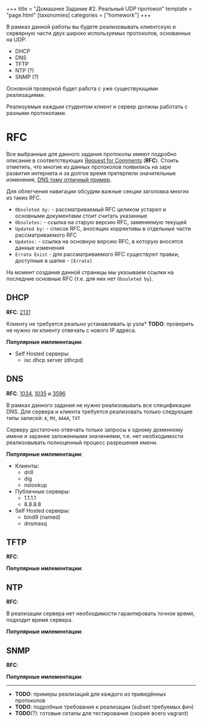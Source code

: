 +++
title = "Домашнее Задание #2. Реальный UDP протокол"
template = "page.html"
[taxonomies]
categories = ["homework"]
+++


В рамках данной работы вы будете реализовывать клиентскую и серверную части двух широко используемых протоколов, основанных на UDP:

* DHCP
* DNS
* TFTP
* NTP (?)
* SNMP (?)

Основной проверкой будет работа с уже существующими реализациями.

Реализуемые каждым студентом клиент и сервер должны работать с разными протоколами.

# RFC

Все выбранные для данного задания протоколы имеют подробно описание в соответствующих [Request for Comments](https://ru.wikipedia.org/wiki/RFC) (**RFC**).
Стоить отметить, что многие из данных протоколов появились на заре развития интернета и за долгое время претерпели значительные изменения, [DNS тому отличный пример](https://en.wikipedia.org/wiki/Domain_Name_System#RFC_documents).

Для облегчения навигации обсудим важные секции заголовка многих из таких RFC.

* `Obsoleted by:` - рассматриваемый RFC целиком устарел и основными документами стоит считать указанные
* `Obsoletes:` - ссылка на старую версию RFC, заменяемую текущей
* `Updated by:` - список RFC, вносящих коррективы в отдельные части рассматриваемого RFC
* `Updates:` - ссылка на основную версию RFC, в которую вносятся данные изменения
* `Errata Exist` - для рассматриваемого RFC существуют правки, доступные в шапке - `[Errata]`

На момент создания данной страницы мы указываем ссылки на последние основные RFC (т.е. для них нет `Obsoleted by`).

## DHCP

**RFC**: [2131](https://tools.ietf.org/html/rfc2131)

Клиенту не требуется реально устанавливать ip узла*
**TODO**:  проверить не нужно ли клиенту отвечать с нового IP адреса.

**Популярные имлементации**:
  * Self Hosted серверы:
    * isc dhcp server (dhcpd)

## DNS

**RFC**: [1034](https://tools.ietf.org/html/rfc1034), [1035](https://tools.ietf.org/html/rfc1035) и [3596](https://tools.ietf.org/html/rfc3596)


В рамках данного задания не нужно реализовывать все спецификации DNS.
Для сервера и клиента требуется реализовать только следующие типы записей: `A`, `MX`, `AAAA`, `TXT`

Серверу достаточно отвечать только запросы к одному доменному имени и заранее заложенными значениями, т.е. нет необходимости реализовывать полноценный процесс разрешения имени.

**Популярные имлементации**:
  * Клиенты:
    * drill
	* dig
	* nslookup
  * Публичные серверы:
    * 1.1.1.1
	* 8.8.8.8
  * Self Hosted серверы:
    * bind9 (named)
	* dnsmasq

## TFTP

**RFC**: 

**Популярные имлементации**:

## NTP

**RFC**: 

В реализации сервера нет необходимости гарантировать точное время, подходит время сервера.

**Популярные имлементации**:

## SNMP

**RFC**: 

**Популярные имлементации**:
___

* **TODO**: примеры реализаций для каждого из приведённых протоколов
* **TODO**: подробные требования к реализации (subset требуемых фич)
* **TODO**(?): готовые сетапы для тестирования (скорее всего vagrant)
